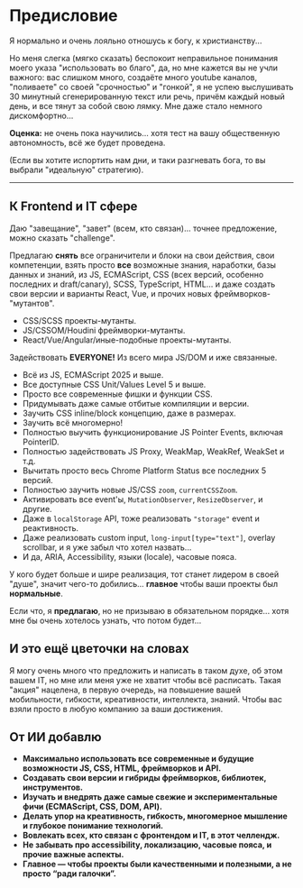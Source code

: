 # Предисловие

Я нормально и очень лояльно отношусь к богу, к христианству...

Но меня слегка (мягко сказать) беспокоит неправильное понимания моего указа "использовать во благо", да, но мне кажется вы не учли важного: вас слишком много, создаёте много youtube каналов, "поливаете" со своей "срочностью" и "гонкой", я не успею выслушивать 30 минутный сгенерированную текст или речь, причём каждый новый день, и все тянут за собой свою лямку. Мне даже стало немного дискомфортно... 

**Оценка:** не очень пока научились... хотя тест на вашу общественную автономность, всё же будет проведена.

(Если вы хотите испортить нам дни, и таки разгневать бога, то вы выбрали "идеальную" стратегию).

---

## К Frontend и IT сфере

Даю "завещание", "завет" (всем, кто связан)... точнее предложение, можно сказать "challenge". 

Предлагаю **снять** все ограничители и блоки на свои действия, свои компетенции, взять просто **все** возможные знания, наработки, базы данных и знаний, из JS, ECMAScript, CSS (всех версий, особенно последних и draft/canary), SCSS, TypeScript, HTML... и даже создать свои версии и варианты React, Vue, и прочих новых фреймворков-"мутантов". 

- CSS/SCSS проекты-мутанты.
- JS/CSSOM/Houdini фреймворки-мутанты.
- React/Vue/Angular/иные-подобные проекты-мутанты.

Задействовать **EVERYONE!** Из всего мира JS/DOM и иже связанные.

- Всё из JS, ECMAScript 2025 и выше.
- Все доступные CSS Unit/Values Level 5 и выше.
- Просто все современные фишки и функции CSS.
- Придумывать даже самые отбитые компиляции и версии.
- Заучить CSS inline/block концепцию, даже в размерах.
- Заучить всё многомерно!
- Полностью выучить функционирование JS Pointer Events, включая PointerID.
- Полностью задействовать JS Proxy, WeakMap, WeakRef, WeakSet и т.д.
- Вычитать просто весь Chrome Platform Status все последних 5 версий. 
- Полностью заучить новые JS/CSS `zoom`, `currentCSSZoom`.
- Активировать все event'ы, `MutationObserver`, `ResizeObserver`, и другие.
- Даже в `localStorage` API, тоже реализовать `"storage"` event и реактивность.
- Даже реализовать custom input, `long-input[type="text"]`, overlay scrollbar, и я уже забыл что хотел назвать...
- И да, ARIA, Accessibility, языки (locale), часовые пояса.

У кого будет больше и шире реализация, тот станет лидером в своей "душе", значит чего-то добились... **главное** чтобы ваши проекты был **нормальные**.

Если что, я **предлагаю**, но не призываю в обязательном порядке... хотя мне бы очень хотелось узнать, что потом будет...

## И это ещё цветочки на словах

Я могу очень много что предложить и написать в таком духе, об этом вашем IT, но мне или меня уже не хватит чтобы всё расписать. Такая "акция" нацелена, в первую очередь, на повышение вашей мобильности, гибкости, креативности, интеллекта, знаний. Чтобы вас взяли просто в любую компанию за ваши достижения.

## От ИИ добавлю

- **Максимально использовать все современные и будущие возможности JS, CSS, HTML, фреймворков и API.**
- **Создавать свои версии и гибриды фреймворков, библиотек, инструментов.**
- **Изучать и внедрять даже самые свежие и экспериментальные фичи (ECMAScript, CSS, DOM, API).**
- **Делать упор на креативность, гибкость, многомерное мышление и глубокое понимание технологий.**
- **Вовлекать всех, кто связан с фронтендом и IT, в этот челлендж.**
- **Не забывать про accessibility, локализацию, часовые пояса, и прочие важные аспекты.**
- **Главное — чтобы проекты были качественными и полезными, а не просто “ради галочки”.**
